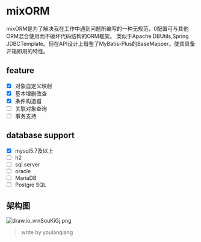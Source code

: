 # mixORM
mixORM是为了解决我在工作中遇到问题所编写的一种无规范，0配置可与其他ORM混合使用而不破坏代码结构的ORM框架。
类似于Apache DBUtils,Spring JDBCTemplate。但在API设计上借鉴了MyBatis-Plus的BaseMapper。使其具备开箱即用的特性。

## feature
* [x] 对象自定义映射
* [x] 基本增删改查
* [x] 条件构造器
* [ ] 关联对象查询
* [ ] 事务支持

## database support
* [x] mysql5.7及以上
* [ ] h2
* [ ] sql server
* [ ] oracle
* [ ] MariaDB
* [ ] Postgre SQL

## 架构图
![draw.io_vrnSouKiGj.png](https://i.loli.net/2020/01/11/wtVL2U6adrS4RuB.png)

> write by youlanqiang